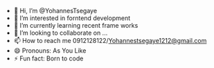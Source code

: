 - 👋 Hi, I’m @YohannesTsegaye
- 👀 I’m interested in forntend development
- 🌱 I’m currently learning recent frame works
- 💞️ I’m looking to collaborate on ...
- 📫 How to reach me 0912128122/Yohannestsegaye1212@gmail.com
- 😄 Pronouns: As You Like
- ⚡ Fun fact: Born to code

<!---
YohannesTsegaye/YohannesTsegaye is a ✨ special ✨ repository because its `README.md` (this file) appears on your GitHub profile.
You can click the Preview link to take a look at your changes.
--->
